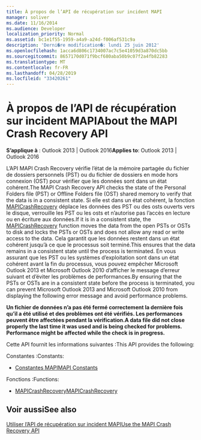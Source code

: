 ```yaml
---
title: À propos de l’API de récupération sur incident MAPI
manager: soliver
ms.date: 11/16/2014
ms.audience: Developer
localization_priority: Normal
ms.assetid: bc1e1f55-1959-a4a9-a24d-f006af531c9a
description: 'Derni�re modification�: lundi 25 juin 2012'
ms.openlocfilehash: 1acca6d806c1734007ac7c5e41059d3a870dc5bb
ms.sourcegitcommit: 8657170d071f9bcf680aba50b9c07f2a4fb82283
ms.translationtype: MT
ms.contentlocale: fr-FR
ms.lasthandoff: 04/28/2019
ms.locfileid: "33420261"
---
```

# <a name="about-the-mapi-crash-recovery-api"></a><span data-ttu-id="2b871-103">À propos de l’API de récupération sur incident MAPI</span><span class="sxs-lookup"><span data-stu-id="2b871-103">About the MAPI Crash Recovery API</span></span>

  
  
<span data-ttu-id="2b871-104">**S’applique à** : Outlook 2013 | Outlook 2016</span><span class="sxs-lookup"><span data-stu-id="2b871-104">**Applies to**: Outlook 2013 | Outlook 2016</span></span> 
  
<span data-ttu-id="2b871-105">L’API MAPI Crash Recovery vérifie l’état de la mémoire partagée du fichier de dossiers personnels (PST) ou du fichier de dossiers en mode hors connexion (OST) pour vérifier que les données sont dans un état cohérent.</span><span class="sxs-lookup"><span data-stu-id="2b871-105">The MAPI Crash Recovery API checks the state of the Personal Folders file (PST) or Offline Folders file (OST) shared memory to verify that the data is in a consistent state.</span></span> <span data-ttu-id="2b871-106">Si elle est dans un état cohérent, la fonction [MAPICrashRecovery](mapicrashrecovery.md) déplace les données des PST ou des osts ouverts vers le disque, verrouille les PST ou les osts et n’autorise pas l’accès en lecture ou en écriture aux données.</span><span class="sxs-lookup"><span data-stu-id="2b871-106">If it is in a consistent state, the [MAPICrashRecovery](mapicrashrecovery.md) function moves the data from the open PSTs or OSTs to disk and locks the PSTs or OSTs and does not allow any read or write access to the data.</span></span> <span data-ttu-id="2b871-107">Cela garantit que les données restent dans un état cohérent jusqu’à ce que le processus soit terminé.</span><span class="sxs-lookup"><span data-stu-id="2b871-107">This ensures that the data remains in a consistent state until the process is terminated.</span></span> <span data-ttu-id="2b871-108">En vous assurant que les PST ou les systèmes d’exploitation sont dans un état cohérent avant la fin du processus, vous pouvez empêcher Microsoft Outlook 2013 et Microsoft Outlook 2010 d’afficher le message d’erreur suivant et d’éviter les problèmes de performances.</span><span class="sxs-lookup"><span data-stu-id="2b871-108">By ensuring that the PSTs or OSTs are in a consistent state before the process is terminated, you can prevent Microsoft Outlook 2013 and Microsoft Outlook 2010 from displaying the following error message and avoid performance problems.</span></span> 
  
 <span data-ttu-id="2b871-109">**Un fichier de données n’a pas été fermé correctement la dernière fois qu’il a été utilisé et des problèmes ont été vérifiés. Les performances peuvent être affectées pendant la vérification.**</span><span class="sxs-lookup"><span data-stu-id="2b871-109">**A data file did not close properly the last time it was used and is being checked for problems. Performance might be affected while the check is in progress.**</span></span>
  
<span data-ttu-id="2b871-110">Cette API fournit les informations suivantes :</span><span class="sxs-lookup"><span data-stu-id="2b871-110">This API provides the following:</span></span>
  
<span data-ttu-id="2b871-111">Constantes :</span><span class="sxs-lookup"><span data-stu-id="2b871-111">Constants:</span></span>
  
- [<span data-ttu-id="2b871-112">Constantes MAPI</span><span class="sxs-lookup"><span data-stu-id="2b871-112">MAPI Constants</span></span>](mapi-constants.md)
    
<span data-ttu-id="2b871-113">Fonctions :</span><span class="sxs-lookup"><span data-stu-id="2b871-113">Functions:</span></span>
  
- [<span data-ttu-id="2b871-114">MAPICrashRecovery</span><span class="sxs-lookup"><span data-stu-id="2b871-114">MAPICrashRecovery</span></span>](mapicrashrecovery.md)
    
## <a name="see-also"></a><span data-ttu-id="2b871-115">Voir aussi</span><span class="sxs-lookup"><span data-stu-id="2b871-115">See also</span></span>



[<span data-ttu-id="2b871-116">Utiliser l’API de récupération sur incident MAPI</span><span class="sxs-lookup"><span data-stu-id="2b871-116">Use the MAPI Crash Recovery API</span></span>](how-to-use-the-mapi-crash-recovery-api.md)

